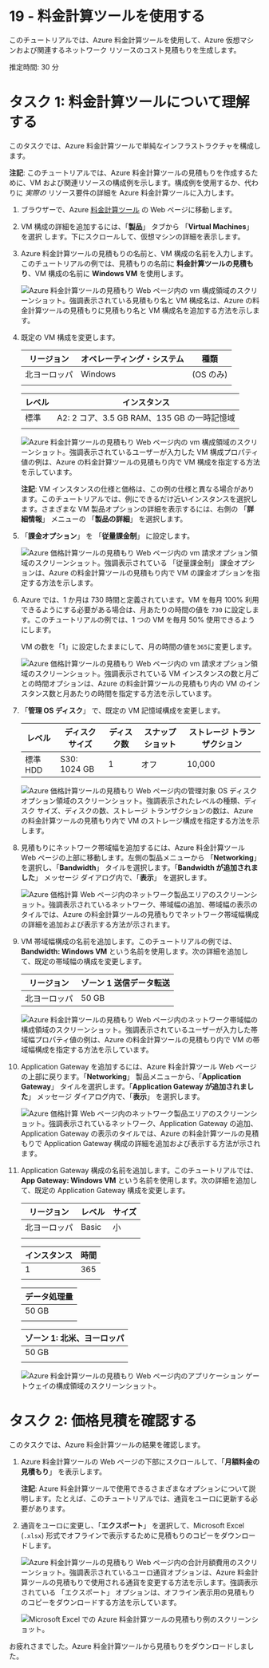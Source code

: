 ﻿---
wts:
    title: '19 - Azure 料金計算ツールを使用する'
    module: 'モジュール 04 - Azure の価格体系とサポート'
---
# 19 - 料金計算ツールを使用する

このチュートリアルでは、Azure 料金計算ツールを使用して、Azure 仮想マシンおよび関連するネットワーク リソースのコスト見積もりを生成します。

推定時間: 30 分

# タスク 1: 料金計算ツールについて理解する

このタスクでは、Azure 料金計算ツールで単純なインフラストラクチャを構成します。 

**注記**: このチュートリアルでは、Azure 料金計算ツールの見積もりを作成するために、VM および関連リソースの構成例を示します。構成例を使用するか、代わりに *実際の* リソース要件の詳細を Azure 料金計算ツールに入力します。

1. ブラウザーで、Azure [料金計算ツール](https://azure.microsoft.com/ja-jp/pricing/calculator/) の Web ページに移動します。

2. VM 構成の詳細を追加するには、「**製品**」 タブから 「**Virtual Machines**」 を選択 します。下にスクロールして、仮想マシンの詳細を表示します。 

3. Azure 料金計算ツールの見積もりの名前と、VM 構成の名前を入力します。このチュートリアルの例では、見積もりの名前に **料金計算ツールの見積もり**、VM 構成の名前に **Windows VM** を使用します。

   ![Azure 料金計算ツールの見積もり Web ページ内の vm 構成領域のスクリーンショット。強調表示されている見積もり名と VM 構成名は、Azure の料金計算ツールの見積もりに見積もり名と VM 構成名を追加する方法を示します。](../images/1901.png)

4. 既定の VM 構成を変更します。

    |リージョン|オペレーティング・システム|種類|
    |------|----------------|----|
    |北ヨーロッパ|Windows|(OS のみ)|
    | | |

    |レベル|インスタンス|
    |----|--------|
    |標準|A2: 2 コア、3.5 GB RAM、135 GB の一時記憶域|
    | | |

   ![Azure 料金計算ツールの見積もり Web ページ内の vm 構成領域のスクリーンショット。強調表示されているユーザーが入力した VM 構成プロパティ値の例は、Azure の料金計算ツールの見積もり内で VM 構成を指定する方法を示しています。](../images/1902.png)

    **注記**: VM インスタンスの仕様と価格は、この例の仕様と異なる場合があります。このチュートリアルでは、例にできるだけ近いインスタンスを選択します。さまざまな VM 製品オプションの詳細を表示するには、右側の 「**詳細情報**」 メニューの 「**製品の詳細**」 を選択します。

5. 「**課金オプション**」 を 「**従量課金制**」 に設定します。

   ![Azure 価格計算ツールの見積もり Web ページ内の vm 請求オプション領域のスクリーンショット。強調表示されている 「従量課金制」 課金オプションは、Azure の料金計算ツールの見積もり内で VM の課金オプションを指定する方法を示します。](../images/1903.png)

6. Azure では、1 か月は 730 時間と定義されています。VM を毎月 100% 利用できるようにする必要がある場合は、月あたりの時間の値を `730` に設定します。このチュートリアルの例では、1 つの VM を毎月 50% 使用できるようにします。

    VM の数を「1」に設定したままにして、月の時間の値を`365`に変更します。

   ![Azure 価格計算ツールの見積もり Web ページ内の vm 請求オプション領域のスクリーンショット。強調表示されている VM インスタンスの数と月ごとの時間オプションは、Azure の料金計算ツールの見積もり内の VM のインスタンス数と月あたりの時間を指定する方法を示しています。](../images/1904.png)

7. 「**管理 OS ディスク**」 で、既定の VM 記憶域構成を変更します。

    |レベル|ディスク サイズ|ディスク数|スナップショット|ストレージ トランザクション|
    |----|---------|---------------|--------|--------------------|
    |標準 HDD|S30: 1024 GB|1|オフ|10,000|

   ![Azure 価格計算ツールの見積もり Web ページ内の管理対象 OS ディスク オプション領域のスクリーンショット。強調表示されたレベルの種類、ディスク サイズ、ディスクの数、ストレージ トランザクションの数は、Azure の料金計算ツールの見積もり内で VM のストレージ構成を指定する方法を示します。](../images/1905.png)

8. 見積もりにネットワーク帯域幅を追加するには、Azure 料金計算ツール Web ページの上部に移動します。左側の製品メニューから 「**Networking**」 を選択し、「**Bandwidth**」 タイルを選択します。「**Bandwidth が追加されました**」 メッセージ ダイアログ内で、「**表示**」 を選択します。

   ![Azure 価格計算 Web ページ内のネットワーク製品エリアのスクリーンショット。強調表示されているネットワーク、帯域幅の追加、帯域幅の表示のタイルでは、Azure の料金計算ツールの見積もりでネットワーク帯域幅構成の詳細を追加および表示する方法が示されます。](../images/1906.png)

9. VM 帯域幅構成の名前を追加します。このチュートリアルの例では、**Bandwidth: Windows VM** という名前を使用します。次の詳細を追加して、既定の帯域幅の構成を変更します。

    |リージョン|ゾーン 1 送信データ転送|
    |------|--------------------------------------|
    |北ヨーロッパ|50 GB|

   ![Azure 料金計算ツールの見積もり Web ページ内のネットワーク帯域幅の構成領域のスクリーンショット。強調表示されているユーザーが入力した帯域幅プロパティ値の例は、Azure の料金計算ツールの見積もり内で VM の帯域幅構成を指定する方法を示しています。](../images/1907.png)

10. Application Gateway を追加するには、Azure 料金計算ツール Web ページの上部に戻ります。「**Networking**」 製品メニューから、「**Application Gateway**」 タイルを選択します。「**Application Gateway が追加されました**」 メッセージ ダイアログ内で、「**表示**」 を選択します。

    ![Azure 価格計算 Web ページ内のネットワーク製品エリアのスクリーンショット。強調表示されているネットワーク、Application Gateway の追加、Application Gateway の表示のタイルでは、Azure の料金計算ツールの見積もりで Application Gateway 構成の詳細を追加および表示する方法が示されます。](../images/1908.png)

11. Application Gateway 構成の名前を追加します。このチュートリアルでは、 **App Gateway: Windows VM** という名前を使用します。次の詳細を追加して、既定の Application Gateway 構成を変更します。

    |リージョン|レベル|サイズ|
    |------|----|----|
    |北ヨーロッパ|Basic|小|
    | | |

    |インスタンス|時間|
    |-------|-------|
    |1|365|
    | | |

    |データ処理量|
    |--------------|
    |50 GB|
    | | |

    |ゾーン 1: 北米、ヨーロッパ|
    |-----------------------------|
    |50 GB|
    | | |

    ![Azure 料金計算ツールの見積もり Web ページ内のアプリケーション ゲートウェイの構成領域のスクリーンショット。](../images/1909.png)


# タスク 2: 価格見積を確認する

このタスクでは、Azure 料金計算ツールの結果を確認します。 

1. Azure 料金計算ツールの Web ページの下部にスクロールして、「**月額料金の見積もり**」 を表示します。

    **注記**: Azure 料金計算ツールで使用できるさまざまなオプションについて説明します。たとえば、このチュートリアルでは、通貨をユーロに更新する必要があります。

2. 通貨をユーロに変更し、「**エクスポート**」 を選択して、Microsoft Excel (`.xlsx`) 形式でオフラインで表示するために見積もりのコピーをダウンロードします。

    ![Azure 料金計算ツールの見積もり Web ページ内の合計月額費用のスクリーンショット。強調表示されているユーロ通貨オプションは、Azure 料金計算ツールの見積もりで使用される通貨を変更する方法を示します。強調表示されている 「エクスポート」 オプションは、オフライン表示用の見積もりのコピーをダウンロードする方法を示しています。](../images/1910.png)

    ![Microsoft Excel での Azure 料金計算ツールの見積もり例のスクリーンショット。](../images/1911.png)

お疲れさまでした。Azure 料金計算ツールから見積もりをダウンロードしました。
